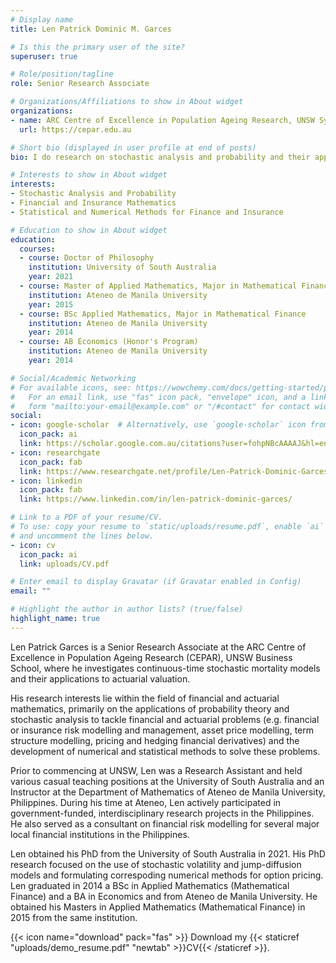 ```yaml
---
# Display name
title: Len Patrick Dominic M. Garces

# Is this the primary user of the site?
superuser: true

# Role/position/tagline
role: Senior Research Associate

# Organizations/Affiliations to show in About widget
organizations:
- name: ARC Centre of Excellence in Population Ageing Research, UNSW Sydney
  url: https://cepar.edu.au

# Short bio (displayed in user profile at end of posts)
bio: I do research on stochastic analysis and probability and their applications to finance, insurance, and actuarial valuation

# Interests to show in About widget
interests:
- Stochastic Analysis and Probability
- Financial and Insurance Mathematics
- Statistical and Numerical Methods for Finance and Insurance

# Education to show in About widget
education:
  courses:
  - course: Doctor of Philosophy
    institution: University of South Australia
    year: 2021
  - course: Master of Applied Mathematics, Major in Mathematical Finance
    institution: Ateneo de Manila University
    year: 2015
  - course: BSc Applied Mathematics, Major in Mathematical Finance
    institution: Ateneo de Manila University
    year: 2014
  - course: AB Economics (Honor's Program)
    institution: Ateneo de Manila University
    year: 2014

# Social/Academic Networking
# For available icons, see: https://wowchemy.com/docs/getting-started/page-builder/#icons
#   For an email link, use "fas" icon pack, "envelope" icon, and a link in the
#   form "mailto:your-email@example.com" or "/#contact" for contact widget.
social:
- icon: google-scholar  # Alternatively, use `google-scholar` icon from `ai` icon pack
  icon_pack: ai
  link: https://scholar.google.com.au/citations?user=fohpNBcAAAAJ&hl=en&inst=7289110936595769722
- icon: researchgate
  icon_pack: fab
  link: https://www.researchgate.net/profile/Len-Patrick-Dominic-Garces
- icon: linkedin
  icon_pack: fab
  link: https://www.linkedin.com/in/len-patrick-dominic-garces/

# Link to a PDF of your resume/CV.
# To use: copy your resume to `static/uploads/resume.pdf`, enable `ai` icons in `params.toml`, 
# and uncomment the lines below.
- icon: cv
  icon_pack: ai
  link: uploads/CV.pdf

# Enter email to display Gravatar (if Gravatar enabled in Config)
email: ""

# Highlight the author in author lists? (true/false)
highlight_name: true
---
```


Len Patrick Garces is a Senior Research Associate at the ARC Centre of Excellence in Population Ageing Research (CEPAR), UNSW Business School, where he investigates continuous-time stochastic mortality models and their applications to actuarial valuation.

His research interests lie within the field of financial and actuarial mathematics, primarily on the applications of probability theory and stochastic analysis to tackle financial and actuarial problems (e.g. financial or insurance risk modelling and management, asset price modelling, term structure modelling, pricing and hedging financial derivatives) and the development of numerical and statistical methods to solve these problems.

Prior to commencing at UNSW, Len was a Research Assistant and held various casual teaching positions at the University of South Australia and an Instructor at the Department of Mathematics of Ateneo de Manila University, Philippines. During his time at Ateneo, Len actively participated in government-funded, interdisciplinary research projects in the Philippines. He also served as a consultant on financial risk modelling for several major local financial institutions in the Philippines.

Len obtained his PhD from the University of South Australia in 2021. His PhD research focused on the use of stochastic volatility and jump-diffusion models and formulating correspoding numerical methods for option pricing. Len graduated in 2014 a BSc in Applied Mathematics (Mathematical Finance) and a BA in Economics and from Ateneo de Manila University. He obtained his Masters in Applied Mathematics (Mathematical Finance) in 2015 from the same institution.

{{< icon name="download" pack="fas" >}} Download my {{< staticref "uploads/demo_resume.pdf" "newtab" >}}CV{{< /staticref >}}.
